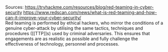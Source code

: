 Sources:
https://tryhackme.com/resources/blog/red-teaming-in-cyber-security
https://www.redscan.com/news/what-is-red-teaming-and-how-can-it-improve-your-cyber-security/
\
Red teaming is performed by ethical hackers, who mirror the conditions of a genuine cyber-attack by utilising the same tactics, techniques and procedures ([[TTP]]s) used by criminal adversaries. This ensures that engagements are as realistic as possible and fully challenge the effectiveness of technology, personnel and processes.
